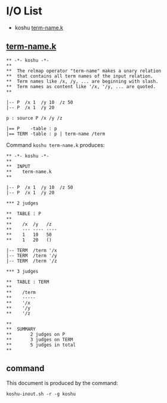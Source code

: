 # I/O List

- koshu [term-name.k](#term-namek)



## [term-name.k](term-name.k)

```
** -*- koshu -*-
**
**  The relmap operator "term-name" makes a unary relation
**  that contains all term names of the input relation.
**  Term names like /x, /y, ... are beginning with slash.
**  Term names as content like '/x, '/y, ... are quoted.
**

|-- P  /x 1  /y 10  /z 50
|-- P  /x 1  /y 20

p : source P /x /y /z

|== P    -table : p
|== TERM -table : p | term-name /term
```

Command `koshu term-name.k` produces:

```
** -*- koshu -*-
**
**  INPUT
**    term-name.k
**

|-- P  /x 1  /y 10  /z 50
|-- P  /x 1  /y 20

*** 2 judges

**  TABLE : P
**
**    /x  /y   /z
**    --- ---- ----
**    1   10   50
**    1   20   ()

|-- TERM  /term '/x
|-- TERM  /term '/y
|-- TERM  /term '/z

*** 3 judges

**  TABLE : TERM
**
**    /term
**    -----
**    '/x
**    '/y
**    '/z

**
**  SUMMARY
**       2 judges on P
**       3 judges on TERM
**       5 judges in total
**
```



## command

This document is produced by the command:

```
koshu-inout.sh -r -g koshu
```
